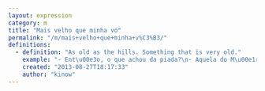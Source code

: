 ```yaml
---
layout: expression
category: m
title: "Mais velho que minha vó"
permalink: "/m/mais+velho+que+minha+v%C3%B3/"
definitions:
  - definition: "As old as the hills. Something that is very old."
    example: "- Ent\u00e3o, o que achou da piada?\n- Aquela do M\u00e1rio? Mais velha que minha v\u00f3."
    created: "2013-08-27T18:17:33"
    author: "kinow"
---
```

